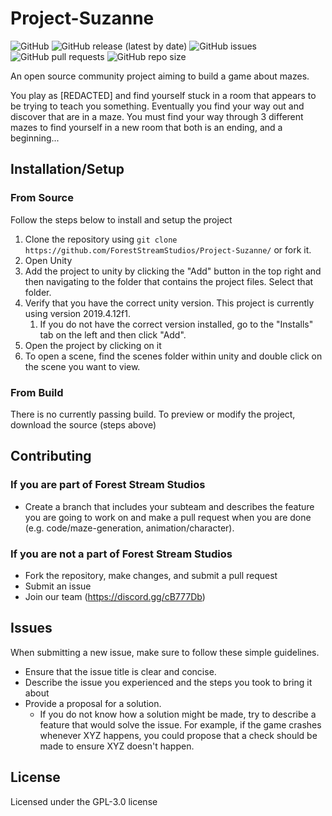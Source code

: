 # Project-Suzanne
![GitHub](https://img.shields.io/github/license/ForestStreamStudios/Project-Suzanne)
![GitHub release (latest by date)](https://img.shields.io/github/v/release/ForestStreamStudios/Project-Suzanne)
![GitHub issues](https://img.shields.io/github/issues/ForestStreamStudios/Project-Suzanne)
![GitHub pull requests](https://img.shields.io/github/issues-pr/ForestStreamStudios/Project-Suzanne)
![GitHub repo size](https://img.shields.io/github/repo-size/ForestStreamStudios/Project-Suzanne)


An open source community project aiming to build a game about mazes.

You play as [REDACTED] and find yourself stuck in a room that appears to be trying to teach you something. Eventually you find your way out and discover that are in a maze. You must find your way through 3 different mazes to find yourself in a new room that both is an ending, and a beginning...

## Installation/Setup
### From Source
Follow the steps below to install and setup the project
1. Clone the repository using `git clone https://github.com/ForestStreamStudios/Project-Suzanne/` or fork it.
2. Open Unity
3. Add the project to unity by clicking the "Add" button in the top right and then navigating to the folder that contains the project files. Select that folder.
4. Verify that you have the correct unity version. This project is currently using version 2019.4.12f1. 
    1. If you do not have the correct version installed, go to the "Installs" tab on the left and then click "Add".
5. Open the project by clicking on it
6. To open a scene, find the scenes folder within unity and double click on the scene you want to view.
### From Build
There is no currently passing build. To preview or modify the project, download the source (steps above)
## Contributing

### If you are part of Forest Stream Studios
* Create a branch that includes your subteam and describes the feature you are going to work on and make a pull request when you are done (e.g. code/maze-generation, animation/character). 

### If you are not a part of Forest Stream Studios 
* Fork the repository, make changes, and submit a pull request
* Submit an issue
* Join our team (https://discord.gg/cB777Db)
## Issues
When submitting a new issue, make sure to follow these simple guidelines.
* Ensure that the issue title is clear and concise.
* Describe the issue you experienced and the steps you took to bring it about
* Provide a proposal for a solution. 
    * If you do not know how a solution might be made, try to describe a feature that would solve the issue. For example, if the game crashes whenever XYZ happens, you could propose that a check should be made to ensure XYZ doesn't happen.
## License
Licensed under the GPL-3.0 license
